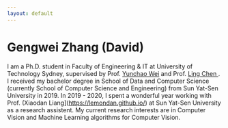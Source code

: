 ```yaml
---
layout: default
---
```


# Gengwei Zhang (David)
I am a Ph.D. student in Faculty of Engineering & IT at University of Technology Sydney, supervised by Prof. [Yunchao Wei](https://weiyc.github.io/index.html) and Prof. [Ling Chen
](https://profiles.uts.edu.au/Ling.Chen). I received my bachelor degree in School of Data and Computer Science (currently School of Computer Science and Engineering) from Sun Yat-Sen University in 2019. In 2019 - 2020, I spent a wonderful year working with Prof. (Xiaodan Liang](https://lemondan.github.io/) at Sun Yat-Sen University as a research assistent. My current research interests are in Computer Vision and Machine Learning algorithms for Computer Vision. 
